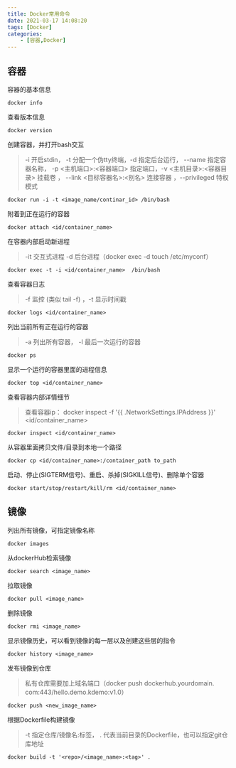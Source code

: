 ```yaml
---
title: Docker常用命令
date: 2021-03-17 14:08:20
tags: [Docker]
categories:
    - [容器,Docker]
---
```

## 容器
容器的基本信息

    docker info

查看版本信息

    docker version

创建容器，并打开bash交互
>-i 开启stdin， -t 分配一个伪tty终端，-d 指定后台运行， --name 指定容器名称， -p <主机端口>:<容器端口> 指定端口，-v <主机目录>:<容器目录> 挂载卷 ， --link <目标容器名>:<别名> 连接容器 ，--privileged 特权模式 
    
    docker run -i -t <image_name/continar_id> /bin/bash  
    
附着到正在运行的容器

    docker attach <id/container_name>  

在容器内部启动新进程
>-it 交互式进程 -d 后台进程（docker exec -d <af7as3df> touch /etc/myconf）

    docker exec -t -i <id/container_name>  /bin/bash  
    
查看容器日志
>-f 监控 (类似 tail -f) ，-t 显示时间戳

    docker logs <id/container_name>  
    
列出当前所有正在运行的容器
>-a  列出所有容器， -l 最后一次运行的容器

    docker ps  
    
显示一个运行的容器里面的进程信息

    docker top <id/container_name>  
    
查看容器内部详情细节
>查看容器ip： docker inspect -f '&#123;&#123; .NetworkSettings.IPAddress &#125;&#125;' <id/container_name>

    docker inspect <id/container_name>  
    
从容器里面拷贝文件/目录到本地一个路径

    docker cp <id/container_name>:/container_path to_path  
    
启动、停止(SIGTERM信号)、重启、杀掉(SIGKILL信号)、删除单个容器

    docker start/stop/restart/kill/rm <id/container_name>  

## 镜像
列出所有镜像，可指定镜像名称

    docker images  

从dockerHub检索镜像

    docker search <image_name>  

拉取镜像

    docker pull <image_name>  

删除镜像

    docker rmi <image_name>  

显示镜像历史，可以看到镜像的每一层以及创建这些层的指令

    docker history <image_name>  

发布镜像到仓库
>私有仓库需要加上域名端口（docker push dockerhub.yourdomain.
  com:443/hello.demo.kdemo:v1.0）

    docker push <new_image_name>  

根据Dockerfile构建镜像
>-t 指定仓库/镜像名:标签， . 代表当前目录的Dockerfile，也可以指定git仓库地址

    docker build -t '<repo>/<image_name>:<tag>' .

